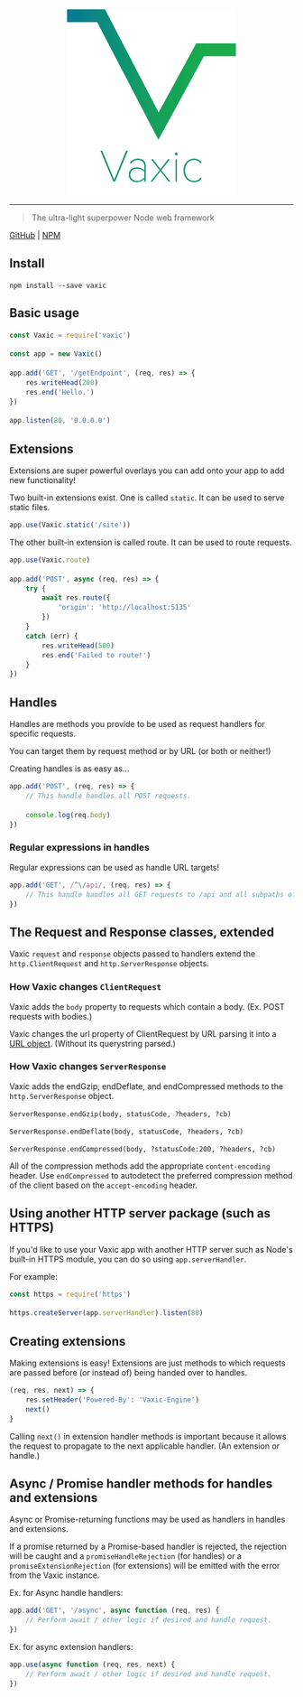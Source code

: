 <p align="center" style="text-align: center;"><img src="https://github.com/ethanent/vaxic/blob/master/media/VaxicLogo.png?raw=true" width="300" alt="vaxic logo"/></p>

---

> The ultra-light superpower Node web framework

[GitHub](https://github.com/ethanent/vaxic) | [NPM](https://www.npmjs.com/package/vaxic)

## Install

```shell
npm install --save vaxic
```

## Basic usage

```javascript
const Vaxic = require('vaxic')

const app = new Vaxic()

app.add('GET', '/getEndpoint', (req, res) => {
	res.writeHead(200)
	res.end('Hello.')
})

app.listen(80, '0.0.0.0')
```

## Extensions

Extensions are super powerful overlays you can add onto your app to add new functionality!

Two built-in extensions exist. One is called `static`. It can be used to serve static files.

```js
app.use(Vaxic.static('/site'))
```

The other built-in extension is called route. It can be used to route requests.

```js
app.use(Vaxic.route)

app.add('POST', async (req, res) => {
	try {
		await res.route({
			'origin': 'http://localhost:5135'
		})
	}
	catch (err) {
		res.writeHead(500)
		res.end('Failed to route!')
	}
})
```

## Handles

Handles are methods you provide to be used as request handlers for specific requests.

You can target them by request method or by URL (or both or neither!)

Creating handles is as easy as...

```js
app.add('POST', (req, res) => {
	// This handle handles all POST requests.

	console.log(req.body)
})
```

### Regular expressions in handles

Regular expressions can be used as handle URL targets!

```js
app.add('GET', /^\/api/, (req, res) => {
	// This handle handles all GET requests to /api and all subpaths of /api!
})
```

## The Request and Response classes, extended

Vaxic `request` and `response` objects passed to handlers extend the `http.ClientRequest` and `http.ServerResponse` objects.

### How Vaxic changes `ClientRequest`

Vaxic adds the `body` property to requests which contain a body. (Ex. POST requests with bodies.)

Vaxic changes the url property of ClientRequest by URL parsing it into a [URL object](https://nodejs.org/api/url.html#url_class_url). (Without its querystring parsed.)

### How Vaxic changes `ServerResponse`

Vaxic adds the endGzip, endDeflate, and endCompressed methods to the `http.ServerResponse` object.

`ServerResponse.endGzip(body, statusCode, ?headers, ?cb)`

`ServerResponse.endDeflate(body, statusCode, ?headers, ?cb)`

`ServerResponse.endCompressed(body, ?statusCode:200, ?headers, ?cb)`

All of the compression methods add the appropriate `content-encoding` header. Use `endCompressed` to autodetect the preferred compression method of the client based on the `accept-encoding` header.

## Using another HTTP server package (such as HTTPS)

If you'd like to use your Vaxic app with another HTTP server such as Node's built-in HTTPS module, you can do so using `app.serverHandler`.

For example:

```javascript
const https = require('https')

https.createServer(app.serverHandler).listen(80)
```

## Creating extensions

Making extensions is easy! Extensions are just methods to which requests are passed before (or instead of) being handed over to handles.

```javascript
(req, res, next) => {
	res.setHeader('Powered-By': 'Vaxic-Engine')
	next()
}
```

Calling `next()` in extension handler methods is important because it allows the request to propagate to the next applicable handler. (An extension or handle.)

## Async / Promise handler methods for handles and extensions

Async or Promise-returning functions may be used as handlers in handles and extensions.

If a promise returned by a Promise-based handler is rejected, the rejection will be caught and a `promiseHandleRejection` (for handles) or a `promiseExtensionRejection` (for extensions) will be emitted with the error from the Vaxic instance.

Ex. for Async handle handlers:

```javascript
app.add('GET', '/async', async function (req, res) {
	// Perform await / other logic if desired and handle request.
})
```

Ex. for async extension handlers:

```javascript
app.use(async function (req, res, next) {
	// Perform await / other logic if desired and handle request.
})
```